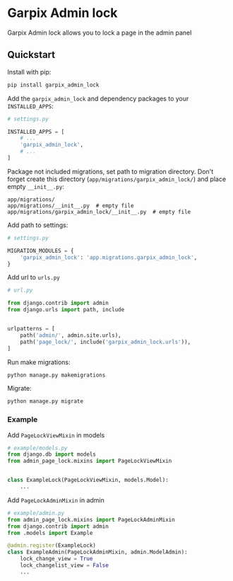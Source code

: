 # Garpix Admin lock

Garpix Admin lock allows you to lock a page in the admin panel

## Quickstart

Install with pip:

```bash
pip install garpix_admin_lock
```

Add the `garpix_admin_lock` and dependency packages to your `INSTALLED_APPS`:

```python
# settings.py

INSTALLED_APPS = [
    # ...
    'garpix_admin_lock',
    # ...
]
```

Package not included migrations, set path to migration directory. Don't forget create this directory (`app/migrations/garpix_admin_lock/`) and place empty `__init__.py`:

```
app/migrations/
app/migrations/__init__.py  # empty file
app/migrations/garpix_admin_lock/__init__.py  # empty file
```

Add path to settings:

```python
# settings.py

MIGRATION_MODULES = {
    'garpix_admin_lock': 'app.migrations.garpix_admin_lock',
}
```

Add url to `urls.py`

```python
# url.py

from django.contrib import admin
from django.urls import path, include


urlpatterns = [
    path('admin/', admin.site.urls),
    path('page_lock/', include('garpix_admin_lock.urls')),
]

```

Run make migrations:

```bash
python manage.py makemigrations
```

Migrate:

```bash
python manage.py migrate
```

### Example

Add `PageLockViewMixin` in models

```python
# example/models.py
from django.db import models
from admin_page_lock.mixins import PageLockViewMixin


class ExampleLock(PageLockViewMixin, models.Model):
    ...
```

Add `PageLockAdminMixin` in admin

```python
# example/admin.py
from admin_page_lock.mixins import PageLockAdminMixin
from django.contrib import admin
from .models import Example

@admin.register(ExampleLock)
class ExampleAdmin(PageLockAdminMixin, admin.ModelAdmin):
    lock_change_view = True
    lock_changelist_view = False
    ...
```